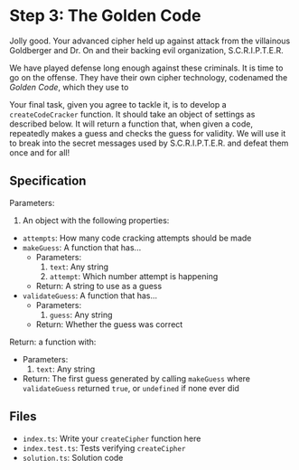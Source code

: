 # Step 3: The Golden Code

Jolly good.
Your advanced cipher held up against attack from the villainous Goldberger and Dr. On and their backing evil organization, S.C.R.I.P.T.E.R.

We have played defense long enough against these criminals.
It is time to go on the offense.
They have their own cipher technology, codenamed the _Golden Code_, which they use to

Your final task, given you agree to tackle it, is to develop a `createCodeCracker` function.
It should take an object of settings as described below.
It will return a function that, when given a code, repeatedly makes a guess and checks the guess for validity.
We will use it to break into the secret messages used by S.C.R.I.P.T.E.R. and defeat them once and for all!

## Specification

Parameters:

1. An object with the following properties:

- `attempts`: How many code cracking attempts should be made
- `makeGuess`: A function that has...
  - Parameters:
    1. `text`: Any string
    2. `attempt`: Which number attempt is happening
  - Return: A string to use as a guess
- `validateGuess`: A function that has...
  - Parameters:
    1. `guess`: Any string
  - Return: Whether the guess was correct

Return: a function with:

- Parameters:
  1. `text`: Any string
- Return: The first guess generated by calling `makeGuess` where `validateGuess` returned `true`, or `undefined` if none ever did

## Files

- `index.ts`: Write your `createCipher` function here
- `index.test.ts`: Tests verifying `createCipher`
- `solution.ts`: Solution code
